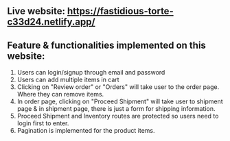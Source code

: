 ## Live website: https://fastidious-torte-c33d24.netlify.app/

## Feature & functionalities implemented on this website:
1. Users can login/signup through email and password
2. Users can add multiple items in cart 
3. Clicking on "Review order" or "Orders" will take user to the order page. Where they can remove items.
4. In order page, clicking on "Proceed Shipment" will take user to shipment page & in shipment page, there is just a form for shipping information.
5. Proceed Shipment and Inventory routes are protected so users need to login first to enter.
6. Pagination is implemented for the product items. 
